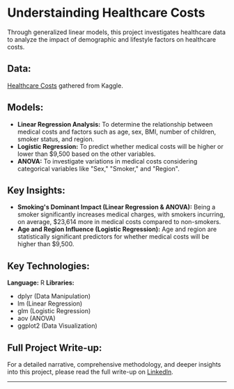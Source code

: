 # Understainding Healthcare Costs
Through generalized linear models, this project investigates healthcare data to analyze the impact of demographic and lifestyle factors on healthcare costs.

## Data:
[Healthcare Costs](https://www.kaggle.com/datasets/mirichoi0218/insurance) gathered from Kaggle.

## Models:
- **Linear Regression Analysis:** To determine the relationship between medical costs and factors such as age, sex, BMI, number of children, smoker status, and region.
- **Logistic Regression:** To predict whether medical costs will be higher or lower than $9,500 based on the other variables.
- **ANOVA:** To investigate variations in medical costs considering categorical variables like "Sex," "Smoker," and "Region".

## Key Insights:
-	**Smoking's Dominant Impact (Linear Regression & ANOVA):** Being a smoker significantly increases medical charges, with smokers incurring, on average, $23,614 more in medical costs compared to non-smokers.
-	**Age and Region Influence (Logistic Regression):** Age and region are statistically significant predictors for whether medical costs will be higher than $9,500.

## Key Technologies:
**Language:** R
**Libraries:** 
- dplyr (Data Manipulation)
- lm (Linear Regression)
- glm (Logistic Regression)
- aov (ANOVA)
- ggplot2 (Data Visualization) 

## Full Project Write-up:
For a detailed narrative, comprehensive methodology, and deeper insights into this project, please read the full write-up on [LinkedIn](https://www.linkedin.com/in/gaelmotahernandez/details/projects/1731117659564/single-media-viewer/?profileId=ACoAAD0sr1oBRU-g7rHenPy0sFhxgU6vSvExSdU).

---
